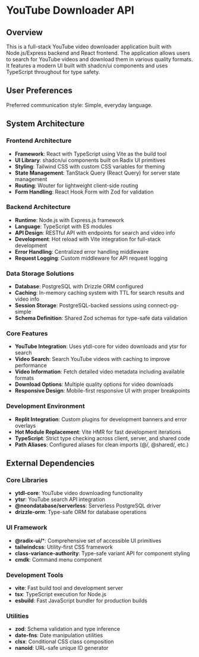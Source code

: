 # YouTube Downloader API

## Overview

This is a full-stack YouTube video downloader application built with Node.js/Express backend and React frontend. The application allows users to search for YouTube videos and download them in various quality formats. It features a modern UI built with shadcn/ui components and uses TypeScript throughout for type safety.

## User Preferences

Preferred communication style: Simple, everyday language.

## System Architecture

### Frontend Architecture
- **Framework**: React with TypeScript using Vite as the build tool
- **UI Library**: shadcn/ui components built on Radix UI primitives
- **Styling**: Tailwind CSS with custom CSS variables for theming
- **State Management**: TanStack Query (React Query) for server state management
- **Routing**: Wouter for lightweight client-side routing
- **Form Handling**: React Hook Form with Zod for validation

### Backend Architecture
- **Runtime**: Node.js with Express.js framework
- **Language**: TypeScript with ES modules
- **API Design**: RESTful API with endpoints for search and video info
- **Development**: Hot reload with Vite integration for full-stack development
- **Error Handling**: Centralized error handling middleware
- **Request Logging**: Custom middleware for API request logging

### Data Storage Solutions
- **Database**: PostgreSQL with Drizzle ORM configured
- **Caching**: In-memory caching system with TTL for search results and video info
- **Session Storage**: PostgreSQL-backed sessions using connect-pg-simple
- **Schema Definition**: Shared Zod schemas for type-safe data validation

### Core Features
- **YouTube Integration**: Uses ytdl-core for video downloads and ytsr for search
- **Video Search**: Search YouTube videos with caching to improve performance
- **Video Information**: Fetch detailed video metadata including available formats
- **Download Options**: Multiple quality options for video downloads
- **Responsive Design**: Mobile-first responsive UI with proper breakpoints

### Development Environment
- **Replit Integration**: Custom plugins for development banners and error overlays
- **Hot Module Replacement**: Vite HMR for fast development iterations
- **TypeScript**: Strict type checking across client, server, and shared code
- **Path Aliases**: Configured aliases for clean imports (@/, @shared/, etc.)

## External Dependencies

### Core Libraries
- **ytdl-core**: YouTube video downloading functionality
- **ytsr**: YouTube search API integration
- **@neondatabase/serverless**: Serverless PostgreSQL driver
- **drizzle-orm**: Type-safe ORM for database operations

### UI Framework
- **@radix-ui/***: Comprehensive set of accessible UI primitives
- **tailwindcss**: Utility-first CSS framework
- **class-variance-authority**: Type-safe variant API for component styling
- **cmdk**: Command menu component

### Development Tools
- **vite**: Fast build tool and development server
- **tsx**: TypeScript execution for Node.js
- **esbuild**: Fast JavaScript bundler for production builds

### Utilities
- **zod**: Schema validation and type inference
- **date-fns**: Date manipulation utilities
- **clsx**: Conditional CSS class composition
- **nanoid**: URL-safe unique ID generator